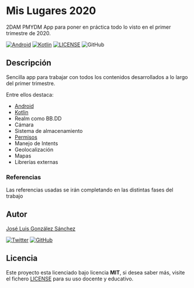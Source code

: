 # Mis Lugares 2020

2DAM PMYDM App para poner en práctica todo lo visto en el primer trimestre de 2020.

[![Android](https://img.shields.io/badge/App-Android-g)](https://www.android.com/intl/es_es/)
[![Kotlin](https://img.shields.io/badge/Code-Kotlin-blue)](https://kotlinlang.org/)
[![LICENSE](https://img.shields.io/badge/Lisence-MIT-green)](https://github.com/joseluisgs/RetrofitCRUD2020/blob/master/LICENSE)
![GitHub](https://img.shields.io/github/last-commit/joseluisgs/MisLuguaresKotlinRealm)

## Descripción

Sencilla app para trabajar con todos los contenidos desarrollados a lo largo del primer trimestre.

Entre ellos destaca:
- [Android](https://developer.android.com/docs)
- [Kotlin](https://kotlinlang.org/)
- Realm como BB.DD
- Cámara
- Sistema de almacenamiento
- [Permisos](https://developer.android.com/training/permissions/requesting?hl=es-419)
- Manejo de Intents
- Geolocalización
- Mapas
- Librerías externas

### Referencias
Las referencias usadas se irán completando en las distintas fases del trabajo

## Autor
[José Luis González Sánchez](https://twitter.com/joseluisgonsan) 

[![Twitter](https://img.shields.io/twitter/follow/joseluisgonsan?style=social)](https://twitter.com/joseluisgonsan) [![GitHub](https://img.shields.io/github/followers/joseluisgs?style=social)](https://github.com/joseluisgs)

## Licencia

Este proyecto esta licenciado bajo licencia **MIT**, si desea saber más, visite el fichero [LICENSE](https://github.com/joseluisgs/MisLuguaresKotlinRealm/blob/master/LICENSE) para su uso docente y educativo.

